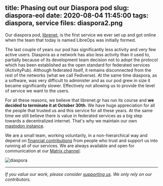 title: Phasing out our Diaspora pod
slug: diaspora-eol
date: 2020-08-04 11:45:00
tags: diaspora, service
files: diaspora2.png
---

Our diaspora pod, [librenet](https://librenet.gr), is the first service we ever set up and got online when the team that today is named LibreOps was initially formed.

The last couple of years our pod has significantly less activity and very few active users. Diaspora as a network has also less activity than it used to, partially because of its development team decision not to adopt the protocol which has been established as the open standard for federated services (ActivityPub). Although federated itself, it remains disconnected from the rest of the networks (what we call Fediverse). At the same time diaspora, as a software, was very difficult to administer and as our pod grew in size it became significantly slower. Effectively not allowing us to provide the level of service we want to the users.

For all these reasons, we believe that librenet.gr has run its course and **we decided to terminate it at October 30th**. We have huge appreciation for all the people that trusted us and this service for all these years. At the same time we still believe there is value in federated services as a big step towards a decentralized internet. That's why we maintain our own [mastodon instance](https://libretooth.gr/).

We are a small team, working voluntarily, in a non-hierarchical way and depend on [financial contributions](https://opencollective.com/libreops/) from people who trust and support us into running all of our services. We are always available and open for communication at our [Matrix channel](https://riot.im/app/#/room/#libreops:matrix.org).

![diaspora](diaspora2.png)

<hr>

*If you value our work, please consider [supporting us](https://opencollective.com/libreops/). We only rely on our contributors.*
